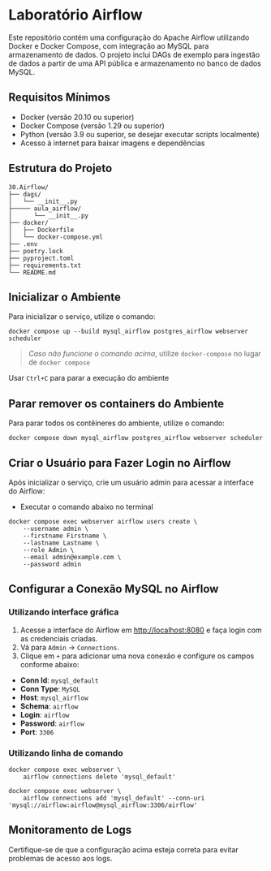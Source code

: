 # Laboratório Airflow

Este repositório contém uma configuração do Apache Airflow utilizando Docker e Docker Compose, com integração ao MySQL para armazenamento de dados. O projeto inclui DAGs de exemplo para ingestão de dados a partir de uma API pública e armazenamento no banco de dados MySQL.

## Requisitos Mínimos

- Docker (versão 20.10 ou superior)
- Docker Compose (versão 1.29 ou superior)
- Python (versão 3.9 ou superior, se desejar executar scripts localmente)
- Acesso à internet para baixar imagens e dependências

## Estrutura do Projeto

```
30.Airflow/
├── dags/
│   └── __init__.py
├───── aula_airflow/
│      └── __init__.py
├── docker/
│   ├── Dockerfile
│   └── docker-compose.yml
├── .env
├── poetry.lock
├── pyproject.toml
├── requirements.txt
└── README.md
```

## Inicializar o Ambiente

Para inicializar o serviço, utilize o comando:

```shell
docker compose up --build mysql_airflow postgres_airflow webserver scheduler
```

> *Caso não funcione o comando acima*, utilize `docker-compose` no lugar de `docker compose`

Usar `Ctrl+C` para parar a execução do ambiente

## Parar remover os containers do Ambiente

Para parar todos os contêineres do ambiente, utilize o comando:
```shell
docker compose down mysql_airflow postgres_airflow webserver scheduler
```

## Criar o Usuário para Fazer Login no Airflow

Após inicializar o serviço, crie um usuário admin para acessar a interface do Airflow:

- Executar o comando abaixo no terminal

```shell
docker compose exec webserver airflow users create \
    --username admin \
    --firstname Firstname \
    --lastname Lastname \
    --role Admin \
    --email admin@example.com \
    --password admin
```

## Configurar a Conexão MySQL no Airflow

### Utilizando interface gráfica

1. Acesse a interface do Airflow em [http://localhost:8080](http://localhost:8080) e faça login com as credenciais criadas.
2. Vá para `Admin` -> `Connections`.
3. Clique em `+` para adicionar uma nova conexão e configure os campos conforme abaixo:

- **Conn Id**: `mysql_default`
- **Conn Type**: `MySQL`
- **Host**: `mysql_airflow`
- **Schema**: `airflow`
- **Login**: `airflow`
- **Password**: `airflow`
- **Port**: `3306`

### Utilizando linha de comando

```shell
docker compose exec webserver \
    airflow connections delete 'mysql_default'

docker compose exec webserver \
    airflow connections add 'mysql_default' --conn-uri 'mysql://airflow:airflow@mysql_airflow:3306/airflow'
```

## Monitoramento de Logs

Certifique-se de que a configuração acima esteja correta para evitar problemas de acesso aos logs.


